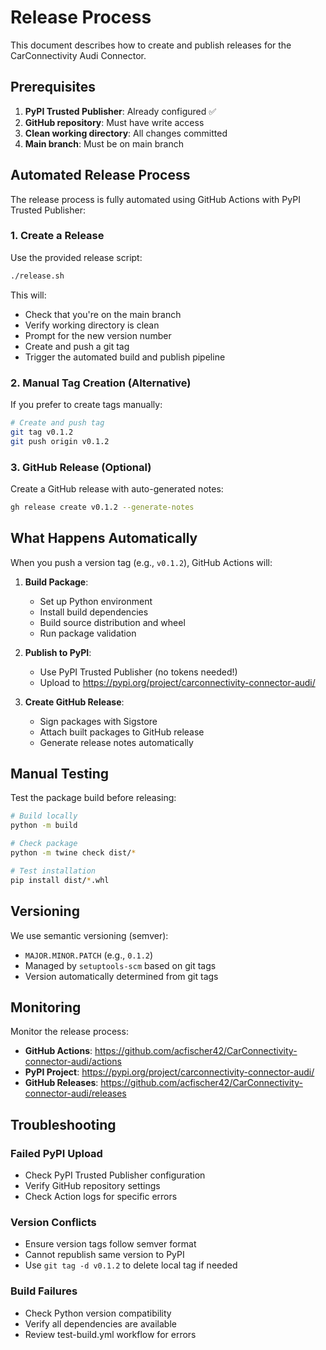 # Release Process

This document describes how to create and publish releases for the CarConnectivity Audi Connector.

## Prerequisites

1. **PyPI Trusted Publisher**: Already configured ✅
2. **GitHub repository**: Must have write access
3. **Clean working directory**: All changes committed
4. **Main branch**: Must be on main branch

## Automated Release Process

The release process is fully automated using GitHub Actions with PyPI Trusted Publisher:

### 1. Create a Release

Use the provided release script:

```bash
./release.sh
```

This will:
- Check that you're on the main branch
- Verify working directory is clean  
- Prompt for the new version number
- Create and push a git tag
- Trigger the automated build and publish pipeline

### 2. Manual Tag Creation (Alternative)

If you prefer to create tags manually:

```bash
# Create and push tag
git tag v0.1.2
git push origin v0.1.2
```

### 3. GitHub Release (Optional)

Create a GitHub release with auto-generated notes:

```bash
gh release create v0.1.2 --generate-notes
```

## What Happens Automatically

When you push a version tag (e.g., `v0.1.2`), GitHub Actions will:

1. **Build Package**: 
   - Set up Python environment
   - Install build dependencies
   - Build source distribution and wheel
   - Run package validation

2. **Publish to PyPI**:
   - Use PyPI Trusted Publisher (no tokens needed!)
   - Upload to https://pypi.org/project/carconnectivity-connector-audi/

3. **Create GitHub Release**:
   - Sign packages with Sigstore
   - Attach built packages to GitHub release
   - Generate release notes automatically

## Manual Testing

Test the package build before releasing:

```bash
# Build locally
python -m build

# Check package
python -m twine check dist/*

# Test installation
pip install dist/*.whl
```

## Versioning

We use semantic versioning (semver):
- `MAJOR.MINOR.PATCH` (e.g., `0.1.2`)
- Managed by `setuptools-scm` based on git tags
- Version automatically determined from git tags

## Monitoring

Monitor the release process:
- **GitHub Actions**: https://github.com/acfischer42/CarConnectivity-connector-audi/actions
- **PyPI Project**: https://pypi.org/project/carconnectivity-connector-audi/
- **GitHub Releases**: https://github.com/acfischer42/CarConnectivity-connector-audi/releases

## Troubleshooting

### Failed PyPI Upload
- Check PyPI Trusted Publisher configuration
- Verify GitHub repository settings
- Check Action logs for specific errors

### Version Conflicts
- Ensure version tags follow semver format
- Cannot republish same version to PyPI
- Use `git tag -d v0.1.2` to delete local tag if needed

### Build Failures  
- Check Python version compatibility
- Verify all dependencies are available
- Review test-build.yml workflow for errors
